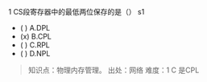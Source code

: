 1
CS段寄存器中的最低两位保存的是（） s1
- ( ) A.DPL
- (x) B.CPL
- ( ) C.RPL
- ( ) D.NPL

> 知识点：物理内存管理。
> 出处：网络
> 难度：1 
> C 是CPL

